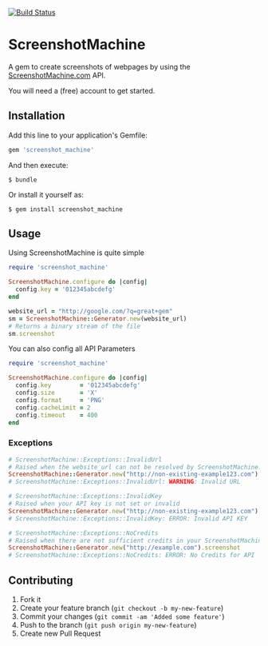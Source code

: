 [![Build Status](https://travis-ci.org/tupalo/screenshot_machine.png?branch=master)](https://travis-ci.org/tupalo/screenshot_machine)

# ScreenshotMachine

A gem to create screenshots of webpages by using the [ScreenshotMachine.com](http://screenshotmachine.com) API.

You will need a (free) account to get started.

## Installation

Add this line to your application's Gemfile:

```ruby
gem 'screenshot_machine'
```

And then execute:

    $ bundle

Or install it yourself as:

    $ gem install screenshot_machine

## Usage

Using ScreenshotMachine is quite simple

```ruby
require 'screenshot_machine'

ScreenshotMachine.configure do |config|
  config.key = '012345abcdefg'
end

website_url = "http://google.com/?q=great+gem"
sm = ScreenshotMachine::Generator.new(website_url)
# Returns a binary stream of the file
sm.screenshot
```

You can also config all API Parameters

```ruby
require 'screenshot_machine'

ScreenshotMachine.configure do |config|
  config.key        = '012345abcdefg'
  config.size       = 'X'
  config.format     = 'PNG'
  config.cacheLimit = 2
  config.timeout    = 400
end
```

### Exceptions

```ruby
# ScreenshotMachine::Exceptions::InvalidUrl
# Raised when the website_url can not be resolved by ScreenshotMachine.com
ScreenshotMachine::Generator.new("http://non-existing-example123.com").screenshot
# ScreenshotMachine::Exceptions::InvalidUrl: WARNING: Invalid URL

# ScreenshotMachine::Exceptions::InvalidKey
# Raised when your API key is not set or invalid
ScreenshotMachine::Generator.new("http://non-existing-example123.com").screenshot
# ScreenshotMachine::Exceptions::InvalidKey: ERROR: Invalid API KEY

# ScreenshotMachine::Exceptions::NoCredits
# Raised when there are not sufficient credits in your ScreenshotMachine.com account.
ScreenshotMachine::Generator.new("http://example.com").screenshot
# ScreenshotMachine::Exceptions::NoCredits: ERROR: No Credits for API
```

## Contributing

1. Fork it
2. Create your feature branch (`git checkout -b my-new-feature`)
3. Commit your changes (`git commit -am 'Added some feature'`)
4. Push to the branch (`git push origin my-new-feature`)
5. Create new Pull Request
